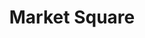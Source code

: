 ---
pid: ns161
title: Market Square
location_transcription: Gtn Ave @ School Hse La
coordinates: "[-75.172768189796, 40.034416487704]"
zipcode: '19119'
gen_neighborhood: Northwest Philadelphia
neighborhood: Mount Airy
outside_phl: 
age: '57'
age_range: 50-59
instagram: 
image_file_name: ns_161.jpg
proposal_transcription: War Monument
topic: History,Violence
topic_summary: 0, 0
type: Sculpture Statue
keywords_other: War
credit: Lori Hayes
image_labels: 
twitter: 
facebook: 
permalink: "/monuments/ns161/"
layout: item-page
---